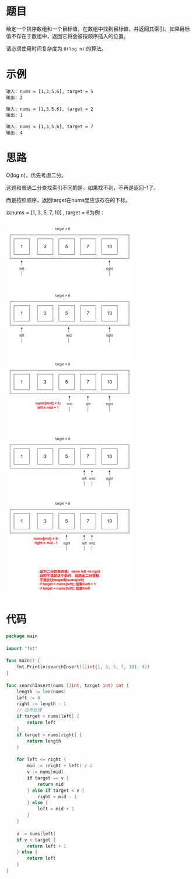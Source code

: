 # 题目

给定一个排序数组和一个目标值，在数组中找到目标值，并返回其索引。如果目标值不存在于数组中，返回它将会被按顺序插入的位置。

请必须使用时间复杂度为 `O(log n)` 的算法。

# 示例

```
输入: nums = [1,3,5,6], target = 5
输出: 2
```

```
输入: nums = [1,3,5,6], target = 2
输出: 1
```

```
输入: nums = [1,3,5,6], target = 7
输出: 4
```

# 思路

O(log n)，优先考虑二分。

这题和普通二分查找索引不同的是，如果找不到，不再是返回-1了。

而是按照顺序，返回target在nums里应该存在的下标。

以nums = [1, 3, 5, 7, 10] , target = 6为例：

![01](思路.assets/01.png)

# 代码

```go
package main

import "fmt"

func main() {
	fmt.Println(searchInsert([]int{1, 3, 5, 7, 10}, 4))
}

func searchInsert(nums []int, target int) int {
	length := len(nums)
	left := 0
	right := length - 1
	// 边界处理
	if target < nums[left] {
		return left
	}
	if target > nums[right] {
		return length
	}

	for left <= right {
		mid := (right + left) / 2
		v := nums[mid]
		if target == v {
			return mid
		} else if target < v {
			right = mid - 1
		} else {
			left = mid + 1
		}
	}

	v := nums[left]
	if v < target {
		return left + 1
	} else {
		return left
	}
}
```